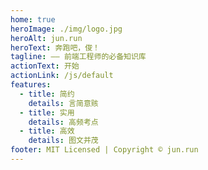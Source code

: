 ```yaml
---
home: true
heroImage: ./img/logo.jpg
heroAlt: jun.run
heroText: 奔跑吧，俊！
tagline: —— 前端工程师的必备知识库
actionText: 开始
actionLink: /js/default
features:
  - title: 简约
    details: 言简意赅
  - title: 实用
    details: 高频考点
  - title: 高效
    details: 图文并茂
footer: MIT Licensed | Copyright © jun.run
---
```


